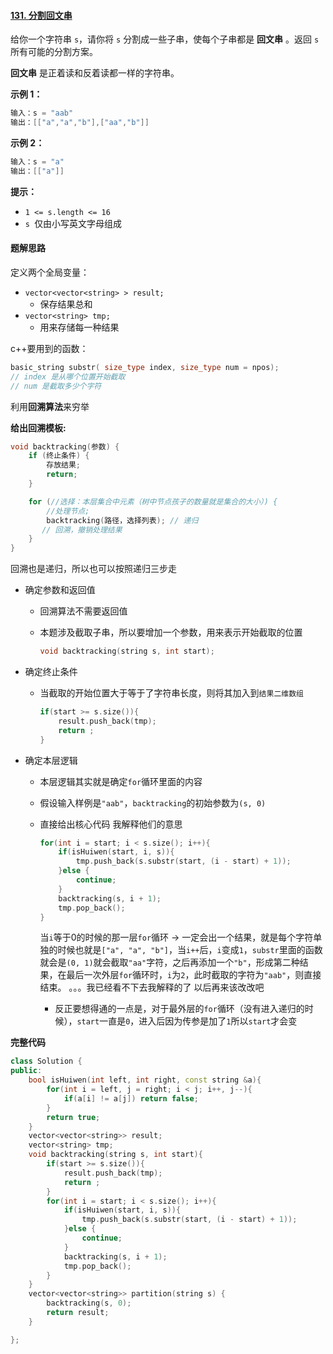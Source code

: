 #### [131. 分割回文串](https://leetcode.cn/problems/palindrome-partitioning/)

给你一个字符串 `s`，请你将 `s` 分割成一些子串，使每个子串都是 **回文串** 。返回 `s` 所有可能的分割方案。

**回文串** 是正着读和反着读都一样的字符串。

**示例 1：**

```c++
输入：s = "aab"
输出：[["a","a","b"],["aa","b"]]
```

**示例 2：**

```c++
输入：s = "a"
输出：[["a"]]
```

**提示：**

- `1 <= s.length <= 16`
- `s `仅由小写英文字母组成

#### **题解思路**

定义两个全局变量：

- `vector<vector<string> > result;`
  - 保存结果总和
- `vector<string> tmp;`
  - 用来存储每一种结果

c++要用到的函数：

```c++
basic_string substr( size_type index, size_type num = npos);
// index 是从哪个位置开始截取
// num 是截取多少个字符
```

利用**回溯算法**来穷举

**给出回溯模板:**

```c++
void backtracking(参数) {
    if (终止条件) {
        存放结果;
        return;
    }

    for (//选择：本层集合中元素（树中节点孩子的数量就是集合的大小）) {
        //处理节点;
        backtracking(路径，选择列表); // 递归
       // 回溯，撤销处理结果
    }
}
```

回溯也是递归，所以也可以按照递归三步走

- 确定参数和返回值

  - 回溯算法不需要返回值

  - 本题涉及截取子串，所以要增加一个参数，用来表示开始截取的位置

    ```c++
    void backtracking(string s, int start);
    ```

- 确定终止条件

  - 当截取的开始位置大于等于了字符串长度，则将其加入到`结果二维数组`

    ```c++
    if(start >= s.size()){
        result.push_back(tmp);
        return ;
    }
    ```

- 确定本层逻辑

  - 本层逻辑其实就是确定`for`循环里面的内容

  - 假设输入样例是`"aab"`，`backtracking`的初始参数为`(s, 0)`

  - 直接给出核心代码 我解释他们的意思

    ```c++
    for(int i = start; i < s.size(); i++){
        if(isHuiwen(start, i, s)){
            tmp.push_back(s.substr(start, (i - start) + 1));
        }else {
            continue;
        }
        backtracking(s, i + 1);
        tmp.pop_back();
    }
    ```

    当`i`等于0的时候的那一层`for`循环 -> 一定会出一个结果，就是每个字符单独的时候也就是`["a", "a", "b"]`，当`i++`后，`i`变成`1`，`substr`里面的函数就会是`(0, 1)`就会截取`"aa"`字符，之后再添加一个`"b"`，形成第二种结果，在最后一次外层`for`循环时，`i`为`2`，此时截取的字符为`"aab"`，则直接结束。   。。。我已经看不下去我解释的了 以后再来该改改吧

    - 反正要想得通的一点是，对于最外层的`for`循环（没有进入递归的时候），`start`一直是`0`，进入后因为传参是加了`1`所以`start`才会变

**完整代码**

```c++
class Solution {
public:
    bool isHuiwen(int left, int right, const string &a){
        for(int i = left, j = right; i < j; i++, j--){
            if(a[i] != a[j]) return false;
        }
        return true;
    }
    vector<vector<string>> result;
    vector<string> tmp;
    void backtracking(string s, int start){
        if(start >= s.size()){
            result.push_back(tmp);
            return ;
        }
        for(int i = start; i < s.size(); i++){
            if(isHuiwen(start, i, s)){
                tmp.push_back(s.substr(start, (i - start) + 1));
            }else {
                continue;
            }
            backtracking(s, i + 1);
            tmp.pop_back();
        }
    }
    vector<vector<string>> partition(string s) {
        backtracking(s, 0);
        return result;
    }

};
```

